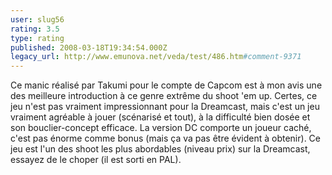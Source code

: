 ```yaml
---
user: slug56
rating: 3.5
type: rating
published: 2008-03-18T19:34:54.000Z
legacy_url: http://www.emunova.net/veda/test/486.htm#comment-9371
---
```

Ce manic réalisé par Takumi pour le compte de Capcom est à mon avis une des meilleure introduction à ce genre extrême du shoot 'em up. Certes, ce jeu n'est pas vraiment impressionnant pour la Dreamcast, mais c'est un jeu vraiment agréable à jouer (scénarisé et tout), à la difficulté bien dosée et son bouclier-concept efficace. La version DC comporte un joueur caché, c'est pas énorme comme bonus (mais ça va pas être évident à obtenir). 
Ce jeu est l'un des shoot les plus abordables (niveau prix) sur la Dreamcast, essayez de le choper (il est sorti en PAL).